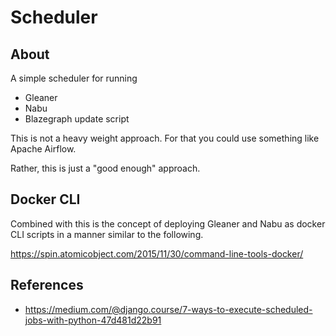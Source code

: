 # Scheduler

## About

A simple scheduler for running

* Gleaner
* Nabu
* Blazegraph update script

This is not a heavy weight approach.  For that you could use something like Apache Airflow.

Rather, this is just a "good enough" approach.  

## Docker CLI

Combined with this is the concept of deploying Gleaner and Nabu as docker CLI scripts
in a manner similar to the following.

https://spin.atomicobject.com/2015/11/30/command-line-tools-docker/


## References

* https://medium.com/@django.course/7-ways-to-execute-scheduled-jobs-with-python-47d481d22b91
